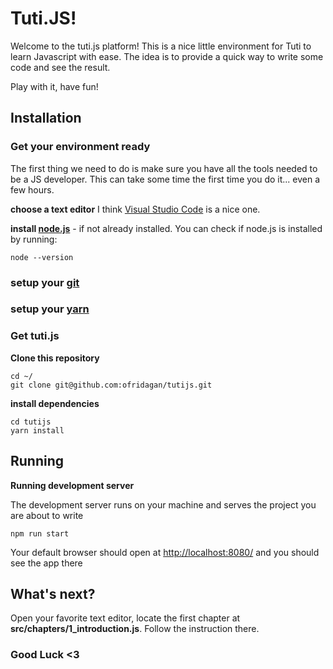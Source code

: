 
# Tuti.JS!

Welcome to the tuti.js platform!
This is a nice little environment for Tuti to learn Javascript with ease.
The idea is to provide a quick way to write some code and see the result.

Play with it, have fun!


## Installation	

### Get your environment ready
The first thing we need to do is make sure you have all the tools needed to be a JS developer.
This can take some time the first time you do it... even a few hours.

**choose a text editor** I think [Visual Studio Code](https://code.visualstudio.com/) is a nice one.

**install [node.js](https://nodejs.org/)** - if not already installed.
You can check if node.js is installed by running:

    node --version

### **setup your [git](https://help.github.com/en/github/getting-started-with-github/set-up-git#setting-up-git)**
### **setup your [yarn](https://classic.yarnpkg.com/lang/en/docs/install/#mac-stable)**

### Get tuti.js
**Clone this repository**

    cd ~/
    git clone git@github.com:ofridagan/tutijs.git

**install dependencies**

	cd tutijs
    yarn install

## Running

**Running development server**

The development server runs on your machine and serves the project you are about to write

    npm run start
  Your default browser should open at [http://localhost:8080/](http://localhost:8080/) and you should see the app there

## What's next?

Open your favorite text editor, locate the first chapter at **src/chapters/1_introduction.js**.
Follow the instruction there.

### Good Luck <3 ###
